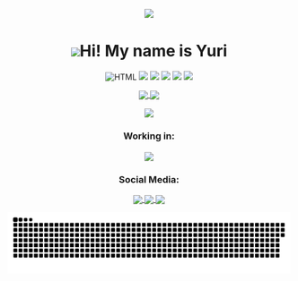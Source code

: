 <p align="center">
  <img src="https://komarev.com/ghpvc/?username=YuriMendess&color=006bed"/>
</p>


<h1 align="center"><img src="https://media.giphy.com/media/hvRJCLFzcasrR4ia7z/giphy.gif" width="25px">Hi! My name is Yuri</h1></img>

<p align="center">
  <img src="https://img.shields.io/badge/-HTML5-333333?style=flat&logo=HTML5" alt="HTML"/>
  <img src="https://img.shields.io/badge/-CSS-333333?style=flat&logo=CSS3&logoColor=1572B6"/>
  <img src="https://img.shields.io/badge/-JavaScript-333333?style=flat&logo=javascript"/>
  <img src="https://img.shields.io/badge/-React-333333?style=flat&logo=react"/>
  <img src="https://img.shields.io/badge/-Git-333333?style=flat&logo=git"/>
  <img src="https://img.shields.io/badge/-GitHub-333333?style=flat&logo=github"/>
</p>

<p align="center">
  <a href="https://github.com/YuriMendess">
    <img
      align="center"
      height="150em"
      src="https://github-readme-stats.vercel.app/api?username=YuriMendess&show_icons=true&include_all_commits=true&count_private=true&theme=tokyonight"
    />
  </a>
  <a href="https://github.com/YuriMendess">
    <img
      align="center"
      height="150em"
      src="https://github-readme-stats.vercel.app/api/top-langs/?username=YuriMendess&show_icons=true&include_all_commits=true&count_private=true&layout=compact&theme=tokyonight"
    />
  </a>
</p>

<p align="center">
  <a href="https://github.com/YuriMendess">
    <img
      align="center"
      src="https://github-profile-trophy.vercel.app/?username=YuriMendess&theme=onedark&no-frame=true&row=1&&margin-w=20&no-bg=true"
    />
  </a>
  </a>
</p>


<h3 align="center">Working in:</h3>

<p align="center">
  <a href="https://github.com/YuriMendess">
    <img
      align="center"
      height="120em"
      src="https://github-readme-stats.vercel.app/api/pin/?username=YuriMendess&repo=FlashCardsAPI&theme=tokyonight">
    </img>
  </a>
</p>

<h3 align="center">Social Media:</h3>

<p align="center">
  <a href="https://instagram.com/yurimendes.io/">
    <img
      align="center"
      src="https://img.shields.io/badge/Instagram-1C1C1C?style=for-the-badge&logo=instagram&logoColor=00FFFF"
    />
  </a>
  <a href="https://twitter.com/YuriMendes_dev">
    <img
      align="center"
      src="https://img.shields.io/badge/Twitter-1C1C1C?style=for-the-badge&logo=twitter&logoColor=00FFFF"
    />
  </a>
  <a href="https://www.linkedin.com/in/yuri-mendes-b34753214/">
    <img
      align="center"
      src="https://img.shields.io/badge/LinkedIn-1C1C1C?style=for-the-badge&logo=linkedin&logoColor=00FFFF"
    />
  </a>
</p>

![Snake animation](https://github.com/YuriMendess/YuriMendess/blob/output/github-contribution-grid-snake.svg)
